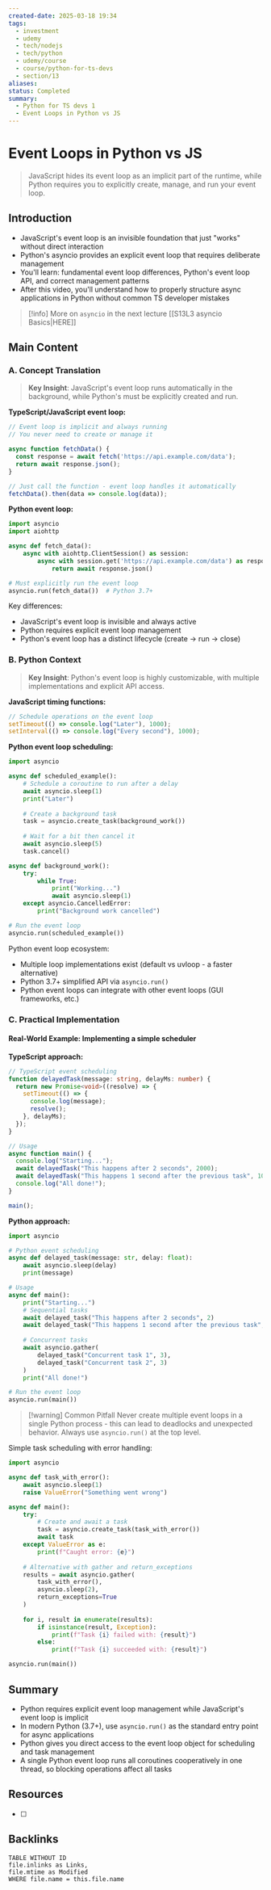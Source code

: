 ```yaml
---
created-date: 2025-03-18 19:34
tags:
  - investment
  - udemy
  - tech/nodejs
  - tech/python
  - udemy/course
  - course/python-for-ts-devs
  - section/13
aliases: 
status: Completed
summary:
  - Python for TS devs 1
  - Event Loops in Python vs JS
---
```


# Event Loops in Python vs JS

> JavaScript hides its event loop as an implicit part of the runtime, while Python requires you to explicitly create, manage, and run your event loop.

## Introduction

- JavaScript's event loop is an invisible foundation that just "works" without direct interaction
- Python's asyncio provides an explicit event loop that requires deliberate management
- You'll learn: fundamental event loop differences, Python's event loop API, and correct management patterns
- After this video, you'll understand how to properly structure async applications in Python without common TS developer mistakes

>[!info] More on `asyncio` in the next lecture [[S13L3 asyncio Basics|HERE]]

## Main Content

### A. Concept Translation

> **Key Insight**: JavaScript's event loop runs automatically in the background, while Python's must be explicitly created and run.

**TypeScript/JavaScript event loop:**

```typescript
// Event loop is implicit and always running
// You never need to create or manage it

async function fetchData() {
  const response = await fetch('https://api.example.com/data');
  return await response.json();
}

// Just call the function - event loop handles it automatically
fetchData().then(data => console.log(data));
```

**Python event loop:**

```python
import asyncio
import aiohttp

async def fetch_data():
    async with aiohttp.ClientSession() as session:
        async with session.get('https://api.example.com/data') as response:
            return await response.json()

# Must explicitly run the event loop
asyncio.run(fetch_data())  # Python 3.7+
```

Key differences:

- JavaScript's event loop is invisible and always active
- Python requires explicit event loop management
- Python's event loop has a distinct lifecycle (create → run → close)

### B. Python Context

> **Key Insight**: Python's event loop is highly customizable, with multiple implementations and explicit API access.

**JavaScript timing functions:**

```typescript
// Schedule operations on the event loop
setTimeout(() => console.log("Later"), 1000);
setInterval(() => console.log("Every second"), 1000);
```

**Python event loop scheduling:**

```python
import asyncio

async def scheduled_example():
    # Schedule a coroutine to run after a delay
    await asyncio.sleep(1)
    print("Later")
    
    # Create a background task
    task = asyncio.create_task(background_work())
    
    # Wait for a bit then cancel it
    await asyncio.sleep(5)
    task.cancel()

async def background_work():
    try:
        while True:
            print("Working...")
            await asyncio.sleep(1)
    except asyncio.CancelledError:
        print("Background work cancelled")

# Run the event loop
asyncio.run(scheduled_example())
```

Python event loop ecosystem:

- Multiple loop implementations exist (default vs uvloop - a faster alternative)
- Python 3.7+ simplified API via `asyncio.run()`
- Python event loops can integrate with other event loops (GUI frameworks, etc.)

### C. Practical Implementation

#### Real-World Example: Implementing a simple scheduler

**TypeScript approach:**

```typescript
// TypeScript event scheduling
function delayedTask(message: string, delayMs: number) {
  return new Promise<void>((resolve) => {
    setTimeout(() => {
      console.log(message);
      resolve();
    }, delayMs);
  });
}

// Usage
async function main() {
  console.log("Starting...");
  await delayedTask("This happens after 2 seconds", 2000);
  await delayedTask("This happens 1 second after the previous task", 1000);
  console.log("All done!");
}

main();
```

**Python approach:**

```python
import asyncio

# Python event scheduling
async def delayed_task(message: str, delay: float):
    await asyncio.sleep(delay)
    print(message)

# Usage
async def main():
    print("Starting...")
    # Sequential tasks
    await delayed_task("This happens after 2 seconds", 2)
    await delayed_task("This happens 1 second after the previous task", 1)
    
    # Concurrent tasks
    await asyncio.gather(
        delayed_task("Concurrent task 1", 3),
        delayed_task("Concurrent task 2", 3)
    )
    print("All done!")

# Run the event loop
asyncio.run(main())
```

> [!warning] Common Pitfall Never create multiple event loops in a single Python process - this can lead to deadlocks and unexpected behavior. Always use `asyncio.run()` at the top level.

Simple task scheduling with error handling:

```python
import asyncio

async def task_with_error():
    await asyncio.sleep(1)
    raise ValueError("Something went wrong")

async def main():
    try:
        # Create and await a task
        task = asyncio.create_task(task_with_error())
        await task
    except ValueError as e:
        print(f"Caught error: {e}")
    
    # Alternative with gather and return_exceptions
    results = await asyncio.gather(
        task_with_error(),
        asyncio.sleep(2),
        return_exceptions=True
    )
    
    for i, result in enumerate(results):
        if isinstance(result, Exception):
            print(f"Task {i} failed with: {result}")
        else:
            print(f"Task {i} succeeded with: {result}")

asyncio.run(main())
```

## Summary

- Python requires explicit event loop management while JavaScript's event loop is implicit
- In modern Python (3.7+), use `asyncio.run()` as the standard entry point for async applications
- Python gives you direct access to the event loop object for scheduling and task management
- A single Python event loop runs all coroutines cooperatively in one thread, so blocking operations affect all tasks


## Resources
- [  ] 

## Backlinks
```dataview
TABLE WITHOUT ID 
file.inlinks as Links,
file.mtime as Modified
WHERE file.name = this.file.name
```